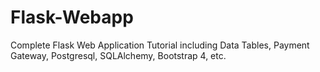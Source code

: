 # Flask-Webapp
Complete Flask Web Application Tutorial including Data Tables, Payment Gateway, Postgresql, SQLAlchemy, Bootstrap 4, etc.
